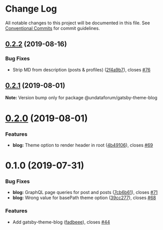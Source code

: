 # Change Log

All notable changes to this project will be documented in this file.
See [Conventional Commits](https://conventionalcommits.org) for commit guidelines.

## [0.2.2](https://github.com/UNDataForum/gatsby-themes/tree/master/themes/gatsby-theme-blog/compare/@undataforum/gatsby-theme-blog@0.2.1...@undataforum/gatsby-theme-blog@0.2.2) (2019-08-16)


### Bug Fixes

* Strip MD from description (posts & profiles) ([2f4a9b7](https://github.com/UNDataForum/gatsby-themes/tree/master/themes/gatsby-theme-blog/commit/2f4a9b7)), closes [#76](https://github.com/UNDataForum/gatsby-themes/tree/master/themes/gatsby-theme-blog/issues/76)





## [0.2.1](https://github.com/undataforum/gatsby-themes/compare/@undataforum/gatsby-theme-blog@0.2.0...@undataforum/gatsby-theme-blog@0.2.1) (2019-08-01)

**Note:** Version bump only for package @undataforum/gatsby-theme-blog





# [0.2.0](https://github.com/undataforum/gatsby-themes/compare/@undataforum/gatsby-theme-blog@0.1.0...@undataforum/gatsby-theme-blog@0.2.0) (2019-08-01)

### Features

- **blog:** Theme option to render header in root ([4b49106](https://github.com/undataforum/gatsby-themes/commit/4b49106)), closes [#69](https://github.com/undataforum/gatsby-themes/issues/69)

# 0.1.0 (2019-07-31)

### Bug Fixes

- **blog:** GraphQL page queries for post and posts ([7cb6b61](https://github.com/undataforum/gatsby-themes/commit/7cb6b61)), closes [#71](https://github.com/undataforum/gatsby-themes/issues/71)
- **blog:** Wrong value for basePath theme option ([39cc277](https://github.com/undataforum/gatsby-themes/commit/39cc277)), closes [#68](https://github.com/undataforum/gatsby-themes/issues/68)

### Features

- Add gatsby-theme-blog ([fadbeee](https://github.com/undataforum/gatsby-themes/commit/fadbeee)), closes [#44](https://github.com/undataforum/gatsby-themes/issues/44)
